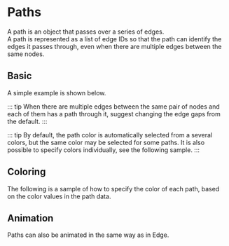 # Paths

A path is an object that passes over a series of edges.  
A path is represented as a list of edge IDs so that the path can
identify the edges it passes through, even when there are multiple
edges between the same nodes.

## Basic

A simple example is shown below.

<demo-tabs :use-data="true">
<template v-slot:demo>
  <DemoBasic />
</template>
<template v-slot:source>

<<< @/.vitepress/components/06_paths/01/Basic.vue{6,18-21}

</template>
<template v-slot:data>

<<< @/.vitepress/components/06_paths/01/data.ts

</template>
</demo-tabs>

::: tip
When there are multiple edges between the same pair of nodes and
each of them has a path through it, suggest changing the edge gaps
from the default.
:::

::: tip
By default, the path color is automatically selected from a several
colors, but the same color may be selected for some paths. It is
also possible to specify colors individually, see the following sample.
:::

## Coloring

The following is a sample of how to specify the color of each path,
based on the color values in the path data.

<demo-tabs :use-data="true">
<template v-slot:demo>
  <DemoColor />
</template>
<template v-slot:source>

<<< @/.vitepress/components/06_paths/02/Color.vue{6-7,18-27,39-45}

</template>
<template v-slot:data>

<<< @/.vitepress/components/06_paths/02/data.ts

</template>
</demo-tabs>

## Animation

Paths can also be animated in the same way as in Edge.


<demo-tabs :use-data="true">
<template v-slot:demo>
  <DemoAnimation />
</template>
<template v-slot:source>

<<< @/.vitepress/components/06_paths/03/Animation.vue{37-39}

</template>
<template v-slot:data>

<<< @/.vitepress/components/06_paths/03/data.ts

</template>
</demo-tabs>

<script setup>
import DemoBasic from '../.vitepress/components/06_paths/01/Basic.vue'
import DemoColor from '../.vitepress/components/06_paths/02/Color.vue'
import DemoAnimation from '../.vitepress/components/06_paths/03/Animation.vue'
</script>

